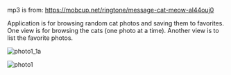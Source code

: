  mp3 is from: https://mobcup.net/ringtone/message-cat-meow-al44ouj0

 Application is for browsing random cat photos and saving them to favorites. 
 One view is for browsing the cats (one photo at a time). Another view is to list the favorite photos.
 
 ![photo1_1a](https://user-images.githubusercontent.com/75244238/145249990-f3cee9a0-6f6f-471c-ad9b-5611d243cebc.jpg)


 ![photo1](https://user-images.githubusercontent.com/75244238/145249310-a56e4e79-95bb-4273-8b41-32bd24d4afdd.jpg)
